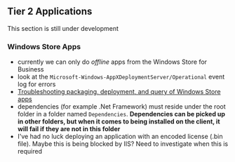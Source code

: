 ## Tier 2 Applications

<div class="alert alert-warning" role="alert">
  <span class="glyphicon glyphicon-exclamation-sign" aria-hidden="true"></span>
  This section is still under development
</div>

### Windows Store Apps

* currently we can only do *offline* apps from the Windows Store for Business
* look at the `Microsoft-Windows-AppXDeploymentServer/Operational` event log for errors
* [Troubleshooting packaging, deployment, and query of Windows Store apps](https://msdn.microsoft.com/en-us/library/windows/desktop/hh973484(v=vs.85).aspx)
* dependencies (for example .Net Framework) must reside under the root folder in a folder named `Dependencies`. **Dependencies can be picked up in other folders, but when it comes to being installed on the client, it will fail if they are not in this folder**
* I've had no luck deploying an application with an encoded license (.bin file). Maybe this is being blocked by IIS? Need to investigate when this is required
